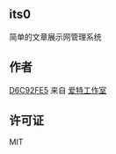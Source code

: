 ## its0

简单的文章展示网管理系统


## 作者

[D6C92FE5](http://github.com/D6C92FE5) 来自 [爱特工作室](http://it.ouc.edu.cn/itstudio/)


## 许可证

MIT
